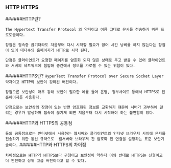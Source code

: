 ### HTTP HTTPS

######HTTP란? 

`The Hypertext Transfer Protocol 의 약자이고 이름 그대로 문서를 전송하기 위한 프로토콜이다.` 

`장점은 접속중 끊기더라도 처음부터 다시 시작할 필요가 없어 시간 낭비를 하지 않는다는 장점이 있어 대다수의 홈페이지가 HTTP로 시작 된다.`

`단점은 클라이언트가 요청한 페이지를 암호화 되지 않은 상태로 주고 받을 수 있어 클라이언트와 서버의 네트워크에 침입해 중간에서 정보를
가로챌 수 있는 위험이 있다.`

######HTTPS란?
 `HyperText Transfer Protocol over Secure Socket Layer 약자이고 HTTP의 보안이 강화된 버전이다. `
 
 `장점으론 보안성이 매우 강해 보안이 필요한 예를 들어 은행, 정부사이트 등에서 HTTPS로 된 홈페이지를 사용한다.`

`단점으로는 보안상의 장점이 있는 반면 암호화된 정보를 교환하기 떄문에 서버가 과부하에 걸리는 경우가 발생하며 접속이 끊기게 되면 처음부터 다시 시작해야 하는 불편함이 있다.`


######HTTP와 HTTPS의 공통점

`
둘의 공통점으로는 인터넷에서 사용하는 웹서버와 클라이언트의 인터넷 브라우저 사이에 문자를 전송하기 위한 통신 규약으로 
웹서버와 브라우저 간 암호화 된 연결을 설정하는 표준 보안기술이다.
`
######HTTP와 HTTPS의 차이점

`
차이점으로는 HTTP가 HTTPS보다 구형이고 보안성이 약하다 이와 반대로 HTTPS는 신형이고 더 안전하고 상위 고급 버전이라고 할 수 있다.
`
